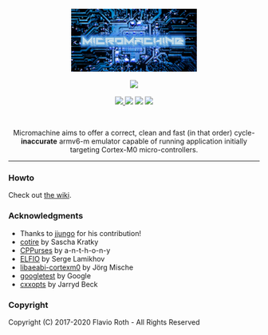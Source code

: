 
<p align="center">
  <img width="50%" src="docs/images/micromachine-logo.png" />
</p>

<p align="center">
    <img src="https://img.shields.io/github/workflow/status/flavioroth/micromachine/MicroMachine CI?style=for-the-badge" />
</p>

<p align="center">
    <a href="https://app.codacy.com/manual/flavioroth/micromachine/dashboard">
        <img src="https://img.shields.io/codacy/grade/74967d5e73e140819772183a722f96d0?style=for-the-badge" />
    </a>
    <img src="https://img.shields.io/github/last-commit/flavioroth/micromachine?style=for-the-badge" />
    <img src="https://img.shields.io/github/commit-activity/w/flavioroth/micromachine?style=for-the-badge" />
    <img src="https://img.shields.io/github/contributors/flavioroth/micromachine?style=for-the-badge" />
</p>

<br/>

<p align="center">
Micromachine aims to offer a correct, clean and fast (in that order) cycle-<b>inaccurate</b> armv6-m emulator capable of running application initially targeting Cortex-M0 micro-controllers.
</p>


***


### Howto

Check out [the wiki](https://github.com/flavioroth/micromachine/wiki).

### Acknowledgments
* Thanks to [jjungo](https://github.com/jjungo) for his contribution!
* [cotire](https://github.com/sakra/cotire) by Sascha Kratky
* [CPPurses](https://github.com/a-n-t-h-o-n-y/CPPurses) by a-n-t-h-o-n-y
* [ELFIO](https://github.com/serge1/ELFIO) by Serge Lamikhov
* [libaeabi-cortexm0](https://github.com/bobbl/libaeabi-cortexm0) by
  Jörg Mische
* [googletest](https://github.com/google/googletest) by Google
* [cxxopts](https://github.com/jarro2783/cxxopts) by Jarryd Beck


### Copyright
Copyright (C) 2017-2020 Flavio Roth - All Rights Reserved


